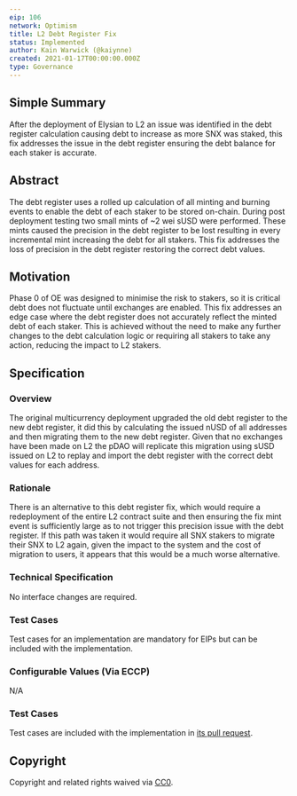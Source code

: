 ```yaml
---
eip: 106
network: Optimism
title: L2 Debt Register Fix
status: Implemented
author: Kain Warwick (@kaiynne)
created: 2021-01-17T00:00:00.000Z
type: Governance
---
```


<!--You can leave these HTML comments in your merged EIP and delete the visible duplicate text guides, they will not appear and may be helpful to refer to if you edit it again. This is the suggested template for new EIPs. Note that an EIP number will be assigned by an editor. When opening a pull request to submit your EIP, please use an abbreviated title in the filename, `eip-draft_title_abbrev.md`. The title should be 44 characters or less.-->

## Simple Summary

<!--"If you can't explain it simply, you don't understand it well enough." Simply describe the outcome the proposed changes intends to achieve. This should be non-technical and accessible to a casual community member.-->

After the deployment of Elysian to L2 an issue was identified in the debt register calculation causing debt to increase as more SNX was staked, this fix addresses the issue in the debt register ensuring the debt balance for each staker is accurate.

## Abstract

<!--A short (~200 word) description of the proposed change, the abstract should clearly describe the proposed change. This is what *will* be done if the EIP is implemented, not *why* it should be done or *how* it will be done. If the EIP proposes deploying a new contract, write, "we propose to deploy a new contract that will do x".-->

The debt register uses a rolled up calculation of all minting and burning events to enable the debt of each staker to be stored on-chain. During post deployment testing two small mints of ~2 wei sUSD were performed. These mints caused the precision in the debt register to be lost resulting in every incremental mint increasing the debt for all stakers. This fix addresses the loss of precision in the debt register restoring the correct debt values.

## Motivation

<!--This is the problem statement. This is the *why* of the EIP. It should clearly explain *why* the current state of the protocol is inadequate.  It is critical that you explain *why* the change is needed, if the EIP proposes changing how something is calculated, you must address *why* the current calculation is innaccurate or wrong. This is not the place to describe how the EIP will address the issue!-->

Phase 0 of OE was designed to minimise the risk to stakers, so it is critical debt does not fluctuate until exchanges are enabled. This fix addresses an edge case where the debt register does not accurately reflect the minted debt of each staker. This is achieved without the need to make any further changes to the debt calculation logic or requiring all stakers to take any action, reducing the impact to L2 stakers.

## Specification

<!--The specification should describe the syntax and semantics of any new feature, there are five sections
1. Overview
2. Rationale
3. Technical Specification
4. Test Cases
5. Configurable Values
-->

### Overview

<!--This is a high level overview of *how* the EIP will solve the problem. The overview should clearly describe how the new feature will be implemented.-->

The original multicurrency deployment upgraded the old debt register to the new debt register, it did this by calculating the issued nUSD of all addresses and then migrating them to the new debt register. Given that no exchanges have been made on L2 the pDAO will replicate this migration using sUSD issued on L2 to replay and import the debt register with the correct debt values for each address.

### Rationale

<!--This is where you explain the reasoning behind how you propose to solve the problem. Why did you propose to implement the change in this way, what were the considerations and trade-offs. The rationale fleshes out what motivated the design and why particular design decisions were made. It should describe alternate designs that were considered and related work. The rationale may also provide evidence of consensus within the community, and should discuss important objections or concerns raised during discussion.-->

There is an alternative to this debt register fix, which would require a redeployment of the entire L2 contract suite and then ensuring the fix mint event is sufficiently large as to not trigger this precision issue with the debt register. If this path was taken it would require all SNX stakers to migrate their SNX to L2 again, given the impact to the system and the cost of migration to users, it appears that this would be a much worse alternative.

### Technical Specification

<!--The technical specification should outline the public API of the changes proposed. That is, changes to any of the interfaces Elysian currently exposes or the creations of new ones.-->

No interface changes are required.

### Test Cases

<!--Test cases for an implementation are mandatory for EIPs but can be included with the implementation..-->

Test cases for an implementation are mandatory for EIPs but can be included with the implementation.

### Configurable Values (Via ECCP)

<!--Please list all values configurable via ECCP under this implementation.-->

N/A

### Test Cases

<!--Test cases for an implementation are mandatory for EIPs but can be included with the implementation..-->

Test cases are included with the implementation in [its pull request](https://github.com/elysianDAO/synthetix/pull/811).

## Copyright

Copyright and related rights waived via [CC0](https://creativecommons.org/publicdomain/zero/1.0/).